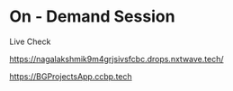 # On - Demand Session
Live Check

https://nagalakshmik9m4grjsivsfcbc.drops.nxtwave.tech/

https://BGProjectsApp.ccbp.tech

